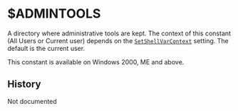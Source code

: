 # $ADMINTOOLS

A directory where administrative tools are kept. The context of this constant (All Users or Current user) depends on the [`SetShellVarContext`][1] setting. The default is the current user.

This constant is available on Windows 2000, ME and above.

## History

Not documented

[1]: ../Reference/Commands/SetShellVarContext.md
